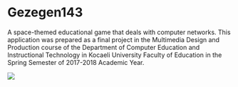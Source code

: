 # Gezegen143
A space-themed educational game that deals with computer networks. This application was prepared as a final project in the Multimedia Design and Production course of the Department of Computer Education and Instructional Technology in Kocaeli University Faculty of Education in the Spring Semester of 2017-2018 Academic Year.

<img src="https://user-images.githubusercontent.com/29106169/60809256-eb826800-a192-11e9-9a23-12289fcce99b.jpg">


